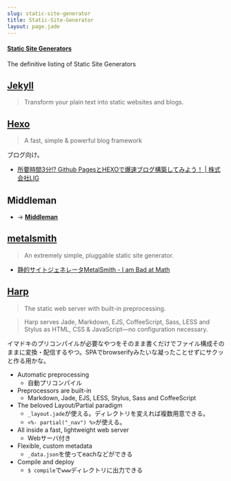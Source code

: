 ```yaml
---
slug: static-site-generator
title: Static-Site-Generator
layout: page.jade
---
```


#### [Static Site Generators](https://staticsitegenerators.net/)
The definitive listing of Static Site Generators


## [Jekyll](http://jekyllrb.com)
> Transform your plain text into static websites and blogs.


## [Hexo](http://hexo.io)
> A fast, simple & powerful blog framework

ブログ向け。

- [所要時間3分!? Github PagesとHEXOで爆速ブログ構築してみよう！ | 株式会社LIG](http://liginc.co.jp/web/programming/server/104594)


## Middleman
- → __[Middleman](/wiki/middleman/)__


## [metalsmith](http://www.metalsmith.io)
> An extremely simple, pluggable static site generator.

- [静的サイトジェネレータMetalSmith - I am Bad at Math](http://d.hatena.ne.jp/badatmath/20140426/1398495275)


## [Harp](http://harpjs.com)
> The static web server with built-in preprocessing.

> Harp serves Jade, Markdown, EJS, CoffeeScript, Sass, LESS and Stylus as HTML, CSS & JavaScript—no configuration necessary.

イマドキのプリコンパイルが必要なやつをそのまま書くだけでファイル構成そのままに変換・配信するやつ。SPAでbrowserifyみたいな凝ったことせずにサクッと作る用かな。

- Automatic preprocessing
    - 自動プリコンパイル
- Preprocessors are built-in
    - Markdown, Jade, EJS, LESS, Stylus, Sass and CoffeeScript
- The beloved Layout/Partial paradigm
    - `_layout.jade`が使える。ディレクトリを変えれば複数用意できる。
    - `<%- partial("_nav") %>`が使える。
- All inside a fast, lightweight web server
    - Webサーバ付き
- Flexible, custom metadata
    - `_data.json`を使ってeachなどができる
- Compile and deploy
    - `$ compile`で`www`ディレクトリに出力できる
